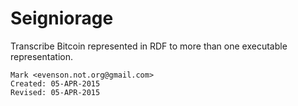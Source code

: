Seigniorage
===========

Transcribe Bitcoin represented in RDF to more than one executable
representation.

    Mark <evenson.not.org@gmail.com>
    Created: 05-APR-2015
    Revised: 05-APR-2015
